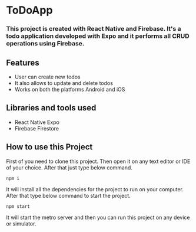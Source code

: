 # ToDoApp

### This project is created with React Native and Firebase. It's a todo application developed with Expo and it performs all CRUD operations using Firebase.

## Features
- User can create new todos
- It also allows to update and delete todos
- Works on both the platforms Android and iOS

## Libraries and tools used
- React Native Expo
- Firebase Firestore

## How to use this Project
First of you need to clone this project. Then open it on any text editor or IDE of your choice. After that just type below command.
```
npm i
```
It will install all the dependencies for the project to run on your computer. After that type below command to start the project.
```
npm start
```
It will start the metro server and then you can run this project on any device or simulator.
